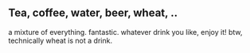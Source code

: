 ## Tea, coffee, water, beer, wheat, ..

a mixture of everything. fantastic. whatever drink you like, enjoy it!
btw, technically wheat is not a drink.
